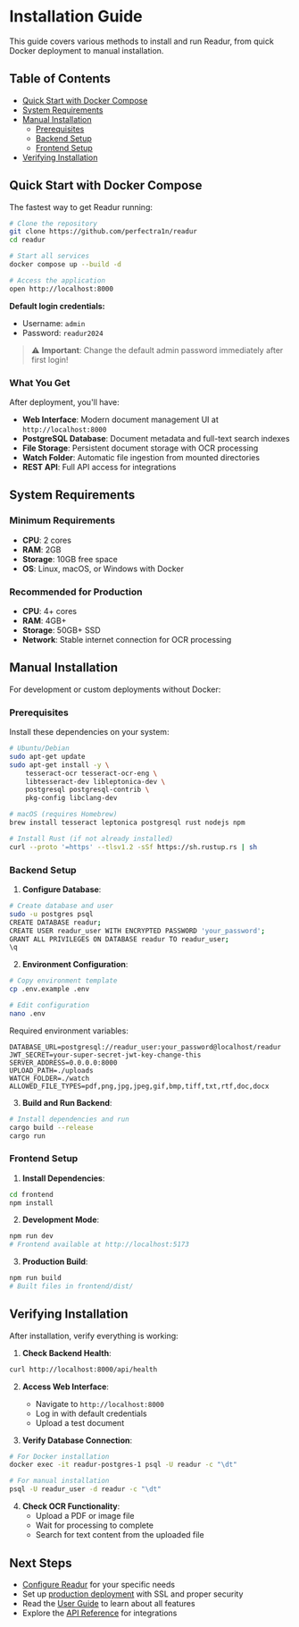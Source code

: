 # Installation Guide

This guide covers various methods to install and run Readur, from quick Docker deployment to manual installation.

## Table of Contents

- [Quick Start with Docker Compose](#quick-start-with-docker-compose)
- [System Requirements](#system-requirements)
- [Manual Installation](#manual-installation)
  - [Prerequisites](#prerequisites)
  - [Backend Setup](#backend-setup)
  - [Frontend Setup](#frontend-setup)
- [Verifying Installation](#verifying-installation)

## Quick Start with Docker Compose

The fastest way to get Readur running:

```bash
# Clone the repository
git clone https://github.com/perfectra1n/readur
cd readur

# Start all services
docker compose up --build -d

# Access the application
open http://localhost:8000
```

**Default login credentials:**
- Username: `admin`
- Password: `readur2024`

> ⚠️ **Important**: Change the default admin password immediately after first login!

### What You Get

After deployment, you'll have:
- **Web Interface**: Modern document management UI at `http://localhost:8000`
- **PostgreSQL Database**: Document metadata and full-text search indexes
- **File Storage**: Persistent document storage with OCR processing
- **Watch Folder**: Automatic file ingestion from mounted directories
- **REST API**: Full API access for integrations

## System Requirements

### Minimum Requirements
- **CPU**: 2 cores
- **RAM**: 2GB
- **Storage**: 10GB free space
- **OS**: Linux, macOS, or Windows with Docker

### Recommended for Production
- **CPU**: 4+ cores
- **RAM**: 4GB+
- **Storage**: 50GB+ SSD
- **Network**: Stable internet connection for OCR processing

## Manual Installation

For development or custom deployments without Docker:

### Prerequisites

Install these dependencies on your system:

```bash
# Ubuntu/Debian
sudo apt-get update
sudo apt-get install -y \
    tesseract-ocr tesseract-ocr-eng \
    libtesseract-dev libleptonica-dev \
    postgresql postgresql-contrib \
    pkg-config libclang-dev

# macOS (requires Homebrew)
brew install tesseract leptonica postgresql rust nodejs npm

# Install Rust (if not already installed)
curl --proto '=https' --tlsv1.2 -sSf https://sh.rustup.rs | sh
```

### Backend Setup

1. **Configure Database**:
```bash
# Create database and user
sudo -u postgres psql
CREATE DATABASE readur;
CREATE USER readur_user WITH ENCRYPTED PASSWORD 'your_password';
GRANT ALL PRIVILEGES ON DATABASE readur TO readur_user;
\q
```

2. **Environment Configuration**:
```bash
# Copy environment template
cp .env.example .env

# Edit configuration
nano .env
```

Required environment variables:
```env
DATABASE_URL=postgresql://readur_user:your_password@localhost/readur
JWT_SECRET=your-super-secret-jwt-key-change-this
SERVER_ADDRESS=0.0.0.0:8000
UPLOAD_PATH=./uploads
WATCH_FOLDER=./watch
ALLOWED_FILE_TYPES=pdf,png,jpg,jpeg,gif,bmp,tiff,txt,rtf,doc,docx
```

3. **Build and Run Backend**:
```bash
# Install dependencies and run
cargo build --release
cargo run
```

### Frontend Setup

1. **Install Dependencies**:
```bash
cd frontend
npm install
```

2. **Development Mode**:
```bash
npm run dev
# Frontend available at http://localhost:5173
```

3. **Production Build**:
```bash
npm run build
# Built files in frontend/dist/
```

## Verifying Installation

After installation, verify everything is working:

1. **Check Backend Health**:
```bash
curl http://localhost:8000/api/health
```

2. **Access Web Interface**:
   - Navigate to `http://localhost:8000`
   - Log in with default credentials
   - Upload a test document

3. **Verify Database Connection**:
```bash
# For Docker installation
docker exec -it readur-postgres-1 psql -U readur -c "\dt"

# For manual installation
psql -U readur_user -d readur -c "\dt"
```

4. **Check OCR Functionality**:
   - Upload a PDF or image file
   - Wait for processing to complete
   - Search for text content from the uploaded file

## Next Steps

- [Configure Readur](configuration.md) for your specific needs
- Set up [production deployment](deployment.md) with SSL and proper security
- Read the [User Guide](user-guide.md) to learn about all features
- Explore the [API Reference](api-reference.md) for integrations